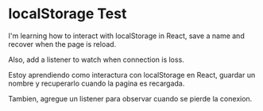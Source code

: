# localStorage Test

I'm learning how to interact with localStorage in React, save a name and recover when the page is reload.

Also, add a listener to watch when connection is loss.

Estoy aprendiendo como interactura con localStorage en React, guardar un nombre y recuperarlo cuando la pagina es recargada.

Tambien, agregue un listener para observar cuando se pierde la conexion.